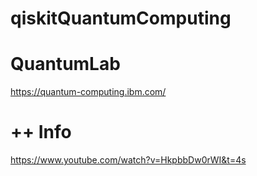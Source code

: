 # qiskitQuantumComputing

# QuantumLab
https://quantum-computing.ibm.com/


# ++ Info
https://www.youtube.com/watch?v=HkpbbDw0rWI&t=4s

